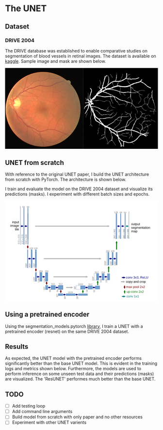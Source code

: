 # The UNET

## Dataset
### DRIVE 2004
The DRIVE database was established to enable comparative studies on segmentation of blood vessels in retinal images. The dataset is available on [kaggle](https://www.kaggle.com/datasets/zionfuo/drive2004). Sample image and mask are shown below.

![sample](media/sample.png)

## UNET from scratch

With reference to the original UNET paper, I build the UNET architecture from scratch with PyTorch. The architecture is shown below.

I train and evaluate the model on the DRIVE 2004 dataset and visualize its predictions (masks). I experiment with different batch sizes and epochs.  

![architecture](media/architecture.png)
## Using a pretrained encoder

Using the segmentation_models.pytorch [library](https://github.com/qubvel/segmentation_models.pytorch/tree/master), I train a UNET with a pretrained encoder (resnet) on the same DRIVE 2004 dataset.

## Results
As expected, the UNET model with the pretrained encoder performs significantly better than the base UNET model. This is evident in the training logs and metrics shown below. Furthermore, the models are used to perform inference on some unseen test data and their predictions (masks) are visualized. The 'ResUNET' performes much better than the base UNET.

## TODO
- [ ] Add testing loop
- [ ] Add command line arguments
- [ ] Build model from scratch with only paper and no other resources
- [ ] Experiment with other UNET varients